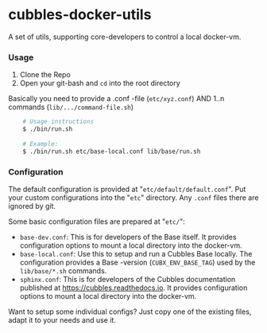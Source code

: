 # cubbles-docker-utils
A set of utils, supporting core-developers to control a local docker-vm.

### Usage
1. Clone the Repo
2. Open your git-bash and `cd` into the root directory
  
  
  Basically you need to provide a .conf -file (`etc/xyz.conf`) AND 1..n commands (`lib/.../command-file.sh`)

```bash
    # Usage instructions
    $ ./bin/run.sh
    
    # Example:
    $ ./bin/run.sh etc/base-local.conf lib/base/run.sh
```
    
### Configuration
The default configuration is provided at "`etc/default/default.conf`".
Put your custom configurations into the "`etc`" directory. Any `.conf` files there are ignored by git.  

Some basic configuration files are prepared at "`etc/`":

* `base-dev.conf`: This is for developers of the Base itself. It provides configuration options to mount a local directory into the docker-vm.
* `base-local.conf`: Use this to setup and run a Cubbles Base locally. The configuration provides a Base -version (`CUBX_ENV_BASE_TAG`) used by the `lib/base/*.sh` commands.
* `sphinx.conf`: This is for developers of the Cubbles documentation published at <https://cubbles.readthedocs.io>.  It provides configuration options to mount a local directory into the docker-vm.

Want to setup some individual configs? Just copy one of the existing files, adapt it to your needs and use it. 